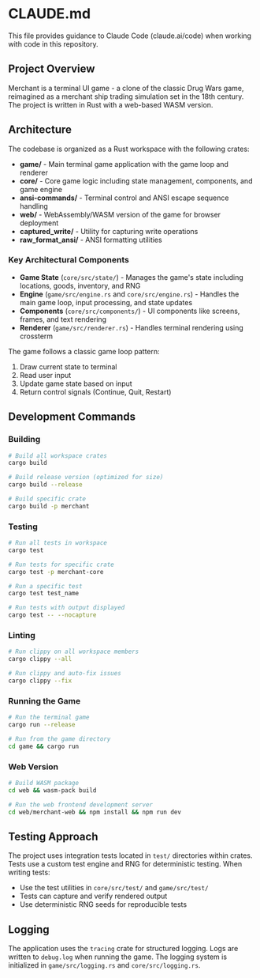 # CLAUDE.md

This file provides guidance to Claude Code (claude.ai/code) when working with code in this repository.

## Project Overview

Merchant is a terminal UI game - a clone of the classic Drug Wars game, reimagined as a merchant ship trading simulation set in the 18th century. The project is written in Rust with a web-based WASM version.

## Architecture

The codebase is organized as a Rust workspace with the following crates:

- **game/** - Main terminal game application with the game loop and renderer
- **core/** - Core game logic including state management, components, and game engine
- **ansi-commands/** - Terminal control and ANSI escape sequence handling
- **web/** - WebAssembly/WASM version of the game for browser deployment
- **captured_write/** - Utility for capturing write operations
- **raw_format_ansi/** - ANSI formatting utilities

### Key Architectural Components

- **Game State** (`core/src/state/`) - Manages the game's state including locations, goods, inventory, and RNG
- **Engine** (`game/src/engine.rs` and `core/src/engine.rs`) - Handles the main game loop, input processing, and state updates
- **Components** (`core/src/components/`) - UI components like screens, frames, and text rendering
- **Renderer** (`game/src/renderer.rs`) - Handles terminal rendering using crossterm

The game follows a classic game loop pattern:
1. Draw current state to terminal
2. Read user input
3. Update game state based on input
4. Return control signals (Continue, Quit, Restart)

## Development Commands

### Building
```bash
# Build all workspace crates
cargo build

# Build release version (optimized for size)
cargo build --release

# Build specific crate
cargo build -p merchant
```

### Testing
```bash
# Run all tests in workspace
cargo test

# Run tests for specific crate
cargo test -p merchant-core

# Run a specific test
cargo test test_name

# Run tests with output displayed
cargo test -- --nocapture
```

### Linting
```bash
# Run clippy on all workspace members
cargo clippy --all

# Run clippy and auto-fix issues
cargo clippy --fix
```

### Running the Game
```bash
# Run the terminal game
cargo run --release

# Run from the game directory
cd game && cargo run
```

### Web Version
```bash
# Build WASM package
cd web && wasm-pack build

# Run the web frontend development server
cd web/merchant-web && npm install && npm run dev
```

## Testing Approach

The project uses integration tests located in `test/` directories within crates. Tests use a custom test engine and RNG for deterministic testing. When writing tests:
- Use the test utilities in `core/src/test/` and `game/src/test/`
- Tests can capture and verify rendered output
- Use deterministic RNG seeds for reproducible tests

## Logging

The application uses the `tracing` crate for structured logging. Logs are written to `debug.log` when running the game. The logging system is initialized in `game/src/logging.rs` and `core/src/logging.rs`.
